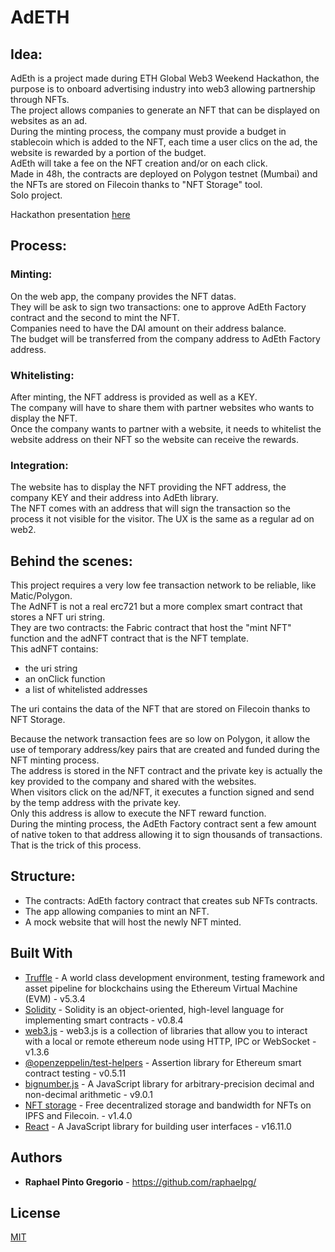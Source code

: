 # AdETH

## Idea:  
AdEth is a project made during ETH Global Web3 Weekend Hackathon, the purpose is to onboard advertising industry into web3 allowing partnership through NFTs.  
The project allows companies to generate an NFT that can be displayed on websites as an ad.  
During the minting process, the company must provide a budget in stablecoin which is added to the NFT, each time a user clics on the ad, the website is rewarded by a portion of the budget.  
AdEth will take a fee on the NFT creation and/or on each click.  
Made in 48h, the contracts are deployed on Polygon testnet (Mumbai) and the NFTs are stored on Filecoin thanks to "NFT Storage" tool.  
Solo project.  

Hackathon presentation [here](https://github.com/raphaelpg/AdETH/blob/main/pres/AdEth.pdf)  


## Process:  

### Minting:  
On the web app, the company provides the NFT datas.  
They will be ask to sign two transactions: one to approve AdEth Factory contract and the second to mint the NFT.  
Companies need to have the DAI amount on their address balance.  
The budget will be transferred from the company address to AdEth Factory address.  

### Whitelisting:  
After minting, the NFT address is provided as well as a KEY.  
The company will have to share them with partner websites who wants to display the NFT.  
Once the company wants to partner with a website, it needs to whitelist the website address on their NFT so the website can receive the rewards.  

### Integration:  
The website has to display the NFT providing the NFT address, the company KEY and their address into AdEth library.  
The NFT comes with an address that will sign the transaction so the process it not visible for the visitor. 
The UX is the same as a regular ad on web2.  


## Behind the scenes:  
This project requires a very low fee transaction network to be reliable, like Matic/Polygon.  
The AdNFT is not a real erc721 but a more complex smart contract that stores a NFT uri string.  
They are two contracts: the Fabric contract that host the "mint NFT" function and the adNFT contract that is the NFT template.  
This adNFT contains:  
- the uri string  
- an onClick function  
- a list of whitelisted addresses  

The uri contains the data of the NFT that are stored on Filecoin thanks to NFT Storage.  

Because the network transaction fees are so low on Polygon, it allow the use of temporary address/key pairs that are created and funded during the NFT minting process.  
The address is stored in the NFT contract and the private key is actually the key provided to the company and shared with the websites.  
When visitors click on the ad/NFT, it executes a function signed and send by the temp address with the private key.  
Only this address is allow to execute the NFT reward function.  
During the minting process, the AdEth Factory contract sent a few amount of native token to that address allowing it to sign thousands of transactions.  
That is the trick of this process.  


## Structure:  
* The contracts: AdEth factory contract that creates sub NFTs contracts.  
* The app allowing companies to mint an NFT.  
* A mock website that will host the newly NFT minted.  


## Built With  

* [Truffle](https://www.trufflesuite.com/docs/truffle/overview) - A world class development environment, testing framework and asset pipeline for blockchains using the Ethereum Virtual Machine (EVM) - v5.3.4  
* [Solidity](https://docs.soliditylang.org/en/develop/index.html) - Solidity is an object-oriented, high-level language for implementing smart contracts - v0.8.4  
* [web3.js](https://web3js.readthedocs.io/en/v1.3.4/) - web3.js is a collection of libraries that allow you to interact with a local or remote ethereum node using HTTP, IPC or WebSocket - v1.3.6
* [@openzeppelin/test-helpers](https://www.npmjs.com/package/@openzeppelin/test-helpers) - Assertion library for Ethereum smart contract testing - v0.5.11  
* [bignumber.js](https://www.npmjs.com/package/bignumber.js) - A JavaScript library for arbitrary-precision decimal and non-decimal arithmetic - v9.0.1    
* [NFT storage](https://nft.storage/) - Free decentralized storage and bandwidth for NFTs on IPFS and Filecoin. - v1.4.0    
* [React](https://reactjs.org/) - A JavaScript library for building user interfaces - v16.11.0    


## Authors

* **Raphael Pinto Gregorio** - https://github.com/raphaelpg/


## License

[MIT](LICENSE)